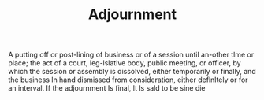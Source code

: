 ---
title: Adjournment
permalink: "/definitions/adjournment.html"
body: A putting off or post-lining of business or of a session until an-other tlme
  or place; the act of a court, leg-lslatlve body, public meetlng, or officer, by
  which the session or assembly is dissolved, either temporarily or finally, and the
  business ln hand dismissed from consideration, either deflnltely or for an interval.
  If the adjournment Is final, lt ls sald to be sine die
published_at: '2018-07-07'
layout: post
---